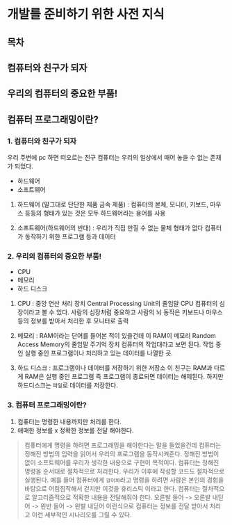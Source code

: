 # 개발를 준비하기 위한 사전 지식

## 목차

## 컴퓨터와 친구가 되자
## 우리의 컴퓨터의 중요한 부품!
## 컴퓨터 프로그래밍이란?

### 1. 컴퓨터와 친구가 되자
우리 주변에 pc 하면 떠오르는 친구 컴퓨터는 우리의 일상에서 때어 놓을 수 없는 존재가 되었다.

- 하드웨어
- 소프트웨어

1. 하드웨어 (말그대로 단단한 제품 금속 제품) : 컴퓨터의 본체, 모니터, 키보드, 마우스 등등의 형태가 있는 것은 모두 하드웨어라는 용어를 사용

2. 소프트웨어(하드웨어의 반대) : 우리가 직접 만질 수 없는 물체 형태가 없다 컴퓨터가 동작하기 위한 프로그램 등과 데이터

### 2. 우리의 컴퓨터의 중요한 부품!
- CPU
- 메모리
- 하드 디스크

1. CPU : 중앙 연산 처리 장치 Central Processing Unit의 줄임말 CPU 컴퓨터의 심장이라고 볼 수 있다. 사람의 심장처럼 중요하고 사람의 뇌 동작은 키보드나 마우스 등의 정보를 받아서 처리한 후 모니터로 출력

2. 메모리 : RAM이라는 단어를 들어본 적이 있을건데 이 RAM이 메모리 Random Access Memory의 줄임말 주기억 장치 컴퓨터의 작업대라고 보면 된다. 작업 중인 실행 중인 프로그램이나 처리하고 있는 데이터를 나열한 곳.

3. 하드 디스크 : 프로그램이나 데이터를 저장하기 위한 저장소 이 친구는 RAM과 다르게 RAM은 실행 중인 프로그램 즉 프로그램이 종료되면 데이터는 해제된다. 하지만 하드디스크는 `파일`로 데이터를 저장한다.

### 3. 컴퓨터 프로그래밍이란?
1. 컴퓨터는 명령한 내용까지만 처리를 한다.
2. 애매한 정보를 x 정확한 정보를 전달 해야한다.
> 컴퓨터에게 명령을 하려면 프로그래밍을 해야한다는 말을 들었을건데
> 컴퓨터는 정해진 방법의 입력을 읽어서 우리의 프로그램을 동작시켜준다.
> 정해진 방법이 없이 소프트웨어를 우리가 생각한 내용으로 구현이 목적이다.
> 컴퓨터는 정해진 명령을 순서대로 절차적으로 처리한다.
> 우리가 이후에 작성할 코드도 절차적으로 실행된다.
> 예를 들어 컴퓨터에게 `걸어봐`라고 명령을 하려면 사람은 본인의 경험을 바탕으로 어림짐작해서 걷지만 이것을 휴리스틱 이라고 한다.
> 컴퓨터는 절차적으로 알고리즘적으로 적확한 내용을 전달해줘야 한다.
> 오른발 들어 -> 오른발 내딛어 -> 왼반 들어 -> 왼발 내딛어
> 이런식으로 컴퓨터는 정보를 전달 받아서 처리고 이런 세부적인 시나리오를 그릴 수 있다.